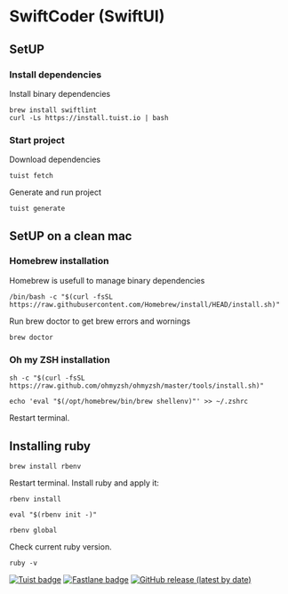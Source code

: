 
# SwiftCoder (SwiftUI)

## SetUP

### Install dependencies

Install binary dependencies
```
brew install swiftlint
curl -Ls https://install.tuist.io | bash
```

### Start project

Download dependencies
```
tuist fetch
```

Generate and run project
```
tuist generate
```

## SetUP on a clean mac

### Homebrew installation

Homebrew is usefull to manage binary dependencies
```
/bin/bash -c "$(curl -fsSL https://raw.githubusercontent.com/Homebrew/install/HEAD/install.sh)"
```

Run brew doctor to get brew errors and wornings
```
brew doctor
```

### Oh my ZSH installation

```
sh -c "$(curl -fsSL https://raw.github.com/ohmyzsh/ohmyzsh/master/tools/install.sh)"

echo 'eval "$(/opt/homebrew/bin/brew shellenv)"' >> ~/.zshrc
```

Restart terminal.

## Installing ruby

```
brew install rbenv
```

Restart terminal. Install ruby and аpply it:

```
rbenv install
```

```
eval "$(rbenv init -)"
```

```
rbenv global
```

Check current ruby version.
```
ruby -v
```
[![Tuist badge](https://img.shields.io/badge/Powered%20by-Tuist-blue)](https://tuist.io)
[![Fastlane badge](https://img.shields.io/badge/Powered%20by-Fastlane-orange)](https://fastlane.tools)
[![GitHub release (latest by date)](https://img.shields.io/github/v/release/V1taS/SwiftCoder)](https://github.com/V1taS/SwiftCoder/releases)


